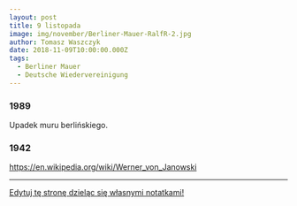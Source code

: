 ```yaml
---
layout: post
title: 9 listopada
image: img/november/Berliner-Mauer-RalfR-2.jpg
author: Tomasz Waszczyk
date: 2018-11-09T10:00:00.000Z
tags:
  - Berliner Mauer
  - Deutsche Wiedervereinigung
---
```


### 1989

Upadek muru berlińskiego.

### 1942

https://en.wikipedia.org/wiki/Werner_von_Janowski

---

<a href="https://github.com/TomaszWaszczyk/historia.waszczyk.com/edit/master/src/content/november-9.md" target="_blank">Edytuj tę stronę dzieląc się własnymi notatkami!</a>
